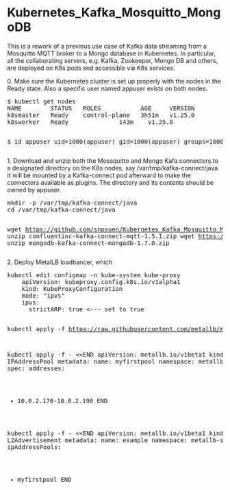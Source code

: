 # Kubernetes_Kafka_Mosquitto_MongoDB
This is a rework of a previous use case of Kafka data streaming from a Mosquitto MQTT broker to a Mongo database in Kubernetes. In particular, all the collaborating servers, e.g. Kafka, Zookeeper, Mongo DB and others, are deployed on K8s pods and accessible via K8s services. <br>
<p> 
0.  Make sure the Kubernetes cluster is set up properly with the nodes in the Ready state. Also a specific user named appuser exists on both nodes.
<pre>
$ kubectl get nodes
NAME        STATUS   ROLES           AGE     VERSION
k8smaster   Ready    control-plane   3h51m   v1.25.0
k8sworker   Ready    <none>          143m    v1.25.0

$ id appuser
uid=1000(appuser) gid=1000(appuser) groups=1000(appuser)
</pre>
<p>
1. Download and unzip both the Mossquitto and Mongo Kafa connectors to a designated directory on the K8s nodes, say /var/tmp/kafka-connect/java. It will be mounted by a Kafka-connect pod afterward to make the connectors available as plugins. The directory and its contents should be owned by appuser.
<pre>
mkdir -p /var/tmp/kafka-connect/java
cd /var/tmp/kafka-connect/java

wget https://github.com/snpsuen/Kubernetes_Kafka_Mosquitto_MongoDB/raw/main/confluentinc-kafka-connect-mqtt-1.5.1.zip
unzip confluentinc-kafka-connect-mqtt-1.5.1.zip
wget https://github.com/snpsuen/Kubernetes_Kafka_Mosquitto_MongoDB/raw/main/mongodb-kafka-connect-mongodb-1.7.0.zip
unzip mongodb-kafka-connect-mongodb-1.7.0.zip
</pre>
<p>
2. Deploy MetalLB loadbancer, which 
<pre>
kubectl edit configmap -n kube-system kube-proxy
	apiVersion: kubeproxy.config.k8s.io/v1alpha1
	kind: KubeProxyConfiguration
	mode: "ipvs"
	ipvs:
	  strictARP: true <--- set to true 

kubectl apply -f https://raw.githubusercontent.com/metallb/metallb/v0.13.5/config/manifests/metallb-native.yaml

kubectl apply -f - <<END
apiVersion: metallb.io/v1beta1
kind: IPAddressPool
metadata:
  name: myfirstpool
  namespace: metallb-system
spec:
  addresses:
  - 10.0.2.170-10.0.2.190
END

kubectl apply -f - <<END
apiVersion: metallb.io/v1beta1
kind: L2Advertisement
metadata:
  name: example
  namespace: metallb-system
spec:
  ipAddressPools:
  - myfirstpool
END
</pre>



